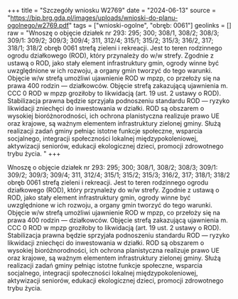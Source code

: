 +++
title = "Szczegóły wniosku W2769"
date = "2024-06-13"
source = "https://bip.brg.gda.pl/images/uploads/wnioski-do-planu-ogolnego/w2769.pdf"
tags = ["wnioski-ogolne", "obręb: 0061"]
geolinks = []
raw = "Wnoszę o objęcie działek nr 293: 295; 300; 308/1, 308/2; 308/3; 309/1: 309/2; 309/3; 309/4; 311, 312/4; 315/1; 315/2; 315/3; 316/2, 317; 318/1; 318/2 obręb 0061 strefą zieleni i rekreacji. Jest to teren rodzinnego ogrodu działkowego (ROD), który przynależy do w/w strefy. Zgodnie z ustawą o ROD, jako stały element infrastruktury gmin, ogrody winne być uwzględnione w ich rozwoju, a organy gmin tworzyć do tego warunki. Objęcie w/w strefą umożliwi ujawnienie ROD w mpzp, co przełoży się na prawa 400 rodzin — działkowców. Objęcie strefą zakazującą ujawnienia m. CCC 0  ROD w mpzp groziłoby to likwidacją (art. 19 ust. 2 ustawy o ROD). Stabilizacja prawna będzie sprzyjała podnoszeniu  standardu ROD — ryzyko likwidacji zniechęci do inwestowania w działki. ROD są obszarem o wysokiej bioróżnorodności,  ich ochrona planistyczna realizuje prawo UE oraz krajowe, są ważnym elementem infrastruktury zielonej gminy. Służą  realizacji zadań gminy pełniąc istotne funkcje społeczne, wsparcia socjalnego, integracji społeczności lokalnej   międzypokoleniowej, aktywizacji seniorów, edukacji ekologicznej dzieci, promocji zdrowotnego trybu życia. "
+++

Wnoszę o objęcie działek nr 293: 295; 300; 308/1, 308/2; 308/3; 309/1: 309/2; 309/3; 309/4; 311, 312/4;
315/1; 315/2; 315/3; 316/2, 317; 318/1; 318/2 obręb 0061 strefą zieleni i rekreacji. Jest to teren rodzinnego ogrodu
działkowego (ROD), który przynależy do w/w strefy. Zgodnie z ustawą o ROD, jako stały element infrastruktury gmin,
ogrody winne być uwzględnione w ich rozwoju, a organy gmin tworzyć do tego warunki. Objęcie w/w strefą umożliwi
ujawnienie ROD w mpzp, co przełoży się na prawa 400 rodzin — działkowców. Objęcie strefą zakazującą ujawnienia
m. CCC
0
 ROD w mpzp groziłoby to likwidacją (art. 19 ust. 2 ustawy o ROD). Stabilizacja prawna będzie sprzyjała podnoszeniu
 standardu ROD — ryzyko likwidacji zniechęci do inwestowania w działki. ROD są obszarem o wysokiej bioróżnorodności,
 ich ochrona planistyczna realizuje prawo UE oraz krajowe, są ważnym elementem infrastruktury zielonej gminy. Służą
 realizacji zadań gminy pełniąc istotne funkcje społeczne, wsparcia socjalnego, integracji społeczności lokalnej 
 międzypokoleniowej, aktywizacji seniorów, edukacji ekologicznej dzieci, promocji zdrowotnego trybu życia.



